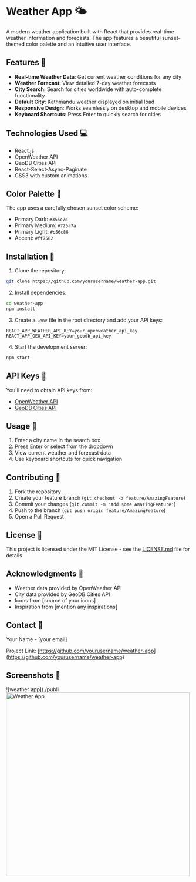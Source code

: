 # Weather App 🌤️

A modern weather application built with React that provides real-time weather information and forecasts. The app features a beautiful sunset-themed color palette and an intuitive user interface.

## Features 🌟

- **Real-time Weather Data**: Get current weather conditions for any city
- **Weather Forecast**: View detailed 7-day weather forecasts
- **City Search**: Search for cities worldwide with auto-complete functionality
- **Default City**: Kathmandu weather displayed on initial load
- **Responsive Design**: Works seamlessly on desktop and mobile devices
- **Keyboard Shortcuts**: Press Enter to quickly search for cities

## Technologies Used 💻

- React.js
- OpenWeather API
- GeoDB Cities API
- React-Select-Async-Paginate
- CSS3 with custom animations

## Color Palette 🎨

The app uses a carefully chosen sunset color scheme:
- Primary Dark: `#355c7d`
- Primary Medium: `#725a7a`
- Primary Light: `#c56c86`
- Accent: `#ff7582`

## Installation 🚀

1. Clone the repository:
```bash
git clone https://github.com/yourusername/weather-app.git
```

2. Install dependencies:
```bash
cd weather-app
npm install
```

3. Create a `.env` file in the root directory and add your API keys:
```env
REACT_APP_WEATHER_API_KEY=your_openweather_api_key
REACT_APP_GEO_API_KEY=your_geodb_api_key
```

4. Start the development server:
```bash
npm start
```

## API Keys 🔑

You'll need to obtain API keys from:
- [OpenWeather API](https://openweathermap.org/api)
- [GeoDB Cities API](https://rapidapi.com/wirefreethought/api/geodb-cities/)

## Usage 📱

1. Enter a city name in the search box
2. Press Enter or select from the dropdown
3. View current weather and forecast data
4. Use keyboard shortcuts for quick navigation

## Contributing 🤝

1. Fork the repository
2. Create your feature branch (`git checkout -b feature/AmazingFeature`)
3. Commit your changes (`git commit -m 'Add some AmazingFeature'`)
4. Push to the branch (`git push origin feature/AmazingFeature`)
5. Open a Pull Request

## License 📄

This project is licensed under the MIT License - see the [LICENSE.md](LICENSE.md) file for details

## Acknowledgments 👏

- Weather data provided by OpenWeather API
- City data provided by GeoDB Cities API
- Icons from [source of your icons]
- Inspiration from [mention any inspirations]

## Contact 📧

Your Name - [your email]

Project Link: [https://github.com/yourusername/weather-app](https://github.com/yourusername/weather-app)

## Screenshots 📸

![weather app](./publi
<img src="./public/weather.png" width="500" alt="Weather App"/>
